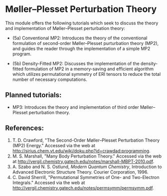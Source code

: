 Møller–Plesset Perturbation Theory 
==================================

This module offers the following tutorials which seek to discuss the theory and implementation of Møller–Plesset perturbation theory:

- (5a) Conventional MP2: Introduces the theory of the conventional formulation of second-order Møller–Plesset purturbation theory (MP2), and guides the reader through the implementation of a simple MP2 program.

- (5b) Density-Fitted MP2: Discusses the implementation of the density-fitted formulation of MP2 in a memory-saving and efficient algorithm which utilizes permutational symmetry of ERI tensors to reduce the total number of necessary computations.

## Planned tutorials:

- MP3: Introduces the theory and implementation of third order Møller–Plesset perturbation theory. 

## References:
1. T. D. Crawford, "The Second-Order Møller–Plesset Perturbation Theory (MP2) Energy."  Accessed via the web at http://sirius.chem.vt.edu/wiki/doku.php?id=crawdad:programming.
2. M. S. Marshall, "Many Body Perturbation Theory." Accessed via the web at http://vergil.chemistry.gatech.edu/notes/marshall-MBPT-2010.pdf.
3. A. Szabo and N. S. Ostlund, *Modern Quantum Chemistry*, Introduction to Advanced Electronic Structure Theory. Courier Corporation, 1996.
4. C. David Sherrill, "Permutational Symmetries of One- and Two-Electron Integrals." Accessed via the web at http://vergil.chemistry.gatech.edu/notes/permsymm/permsymm.pdf.
